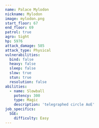 ```yaml
---
name: Palace Mylodon
nickname: Mylodon
image: mylodon.png
start_floor: 67
end_floor: 69
patrol: true
agro: Sight
hp: 5976
attack_damage: 585
attack_type: Physical
vulnerabilities:
  bind: false
  heavy: false
  sleep: false
  slow: true
  stun: true
  resolution: false
abilities:
  - name: Slowball
    potency: 300
    type: Magic
    description: 'telegraphed circle AoE'
job_specifics:
  SGE:
    difficulty: Easy
---
```

